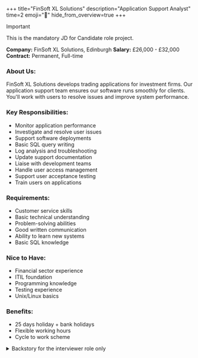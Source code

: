+++
title="FinSoft XL Solutions"
description="Application Support Analyst"
time=2
emoji="📱"
hide_from_overview=true
+++

> [!IMPORTANT]
> This is the mandatory JD for Candidate role project.

**Company:** FinSoft XL Solutions, Edinburgh
**Salary:** £26,000 - £32,000
**Contract:** Permanent, Full-time

### About Us:

FinSoft XL Solutions develops trading applications for investment firms. Our application support team ensures our software runs smoothly for clients. You'll work with users to resolve issues and improve system performance.

### Key Responsibilities:

- Monitor application performance
- Investigate and resolve user issues
- Support software deployments
- Basic SQL query writing
- Log analysis and troubleshooting
- Update support documentation
- Liaise with development teams
- Handle user access management
- Support user acceptance testing
- Train users on applications

### Requirements:

- Customer service skills
- Basic technical understanding
- Problem-solving abilities
- Good written communication
- Ability to learn new systems
- Basic SQL knowledge

### Nice to Have:

- Financial sector experience
- ITIL foundation
- Programming knowledge
- Testing experience
- Unix/Linux basics

### Benefits:

- 25 days holiday + bank holidays
- Flexible working hours
- Cycle to work scheme

<details>
<summary>
Backstory for the interviewer role only
</summary>

## Team Backstory: Our Application Support Team

### Just for you as the interviewer

We're a small, friendly team that's been through some changes lately. Right now we have:

- One senior analyst who works part-time (3 days a week)
- Two junior analysts who started 6 months ago and are still learning

We need to hire 2-3 new people because:

1. We've just won a big contract with a new client
2. We're rolling out a major upgrade to our trading platform
3. Our team lead is on medical leave

Last year, we had a problem with two team members who couldn't work well together. One of them knew a lot about SQL and databases, but he would make complex changes without telling anyone or writing anything down. When there were problems, nobody else could fix them. This created a lot of stress, especially when clients were waiting for help. Both of these people eventually left.

We learned from this experience. Now, our team shares knowledge regularly and everyone must document their work. Our team atmosphere is much better now - we help each other and make sure everyone understands what's happening.

For these new positions, we care most about:

- People who can work well with others and share what they know
- Good communication skills, especially explaining technical things clearly
- Willingness to document work properly
- Patience when helping non-technical clients

We don't expect candidates to know everything about finance or have perfect SQL skills - we can teach these things. What we can't teach is a good attitude toward teamwork and communication.

This is a great opportunity for someone to join a positive team and grow their skills while working on interesting projects.

</details>

